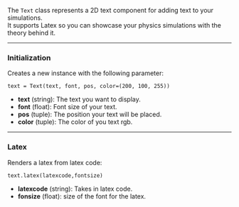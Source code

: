 The `Text` class represents a 2D text component for adding text to your simulations.  
It supports Latex so you can showcase your physics simulations with the theory behind it.

---

### Initialization
Creates a new instance with the following parameter:

    text = Text(text, font, pos, color=(200, 100, 255))

- **text** (string): The text you want to display.
- **font** (float): Font size of your text.
- **pos** (tuple): The position your text will be placed.
- **color** (tuple): The color of you text rgb.

---

### Latex
Renders a latex from latex code: 

    text.latex(latexcode,fontsize)

- **latexcode** (string): Takes in latex code.
- **fonsize** (float): size of the font for the latex.

